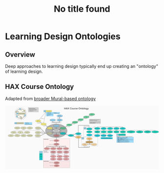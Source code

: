 ﻿---
title: No title found
---
<!--
 Copyright (C) 2023 David Jones
 
 This file is part of memex.
 
 memex is free software: you can redistribute it and/or modify
 it under the terms of the GNU General Public License as published by
 the Free Software Foundation, either version 3 of the License, or
 (at your option) any later version.
 
 memex is distributed in the hope that it will be useful,
 but WITHOUT ANY WARRANTY; without even the implied warranty of
 MERCHANTABILITY or FITNESS FOR A PARTICULAR PURPOSE.  See the
 GNU General Public License for more details.
 
 You should have received a copy of the GNU General Public License
 along with memex.  If not, see <http://www.gnu.org/licenses/>.
-->

# Learning Design Ontologies 



## Overview 

Deep approaches to learning design typically end up creating an "ontology" of learning design. 


## HAX Course Ontology 

Adapted from [broader Mural-based ontology](https://app.mural.co/t/haxontologybrainstorming9982/m/haxontologybrainstorming9982/1681756048455/510134d2a848ecdd11975713d888fa363310401e?sender=1cbcf0d7-e6d5-4720-9e21-0e58408feec6&utm_source=visitor_signup&utm_medium=email)

![](images/haxCourseOntology.png)